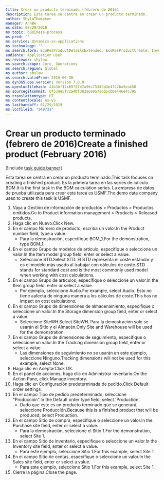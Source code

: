 ```yaml
---
title: Crear un producto terminado (febrero de 2016)
description: Esta tarea se centra en crear un producto terminado.
author: ShylaThompson
manager: AnnBe
ms.date: 08/29/2018
ms.topic: business-process
ms.prod: ''
ms.service: dynamics-ax-applications
ms.technology: ''
ms.search.form: EcoResProductDetailsExtended, EcoResProductCreate, InventItemOrderSetup
audience: Application User
ms.reviewer: shylaw
ms.search.scope: Core, Operations
ms.search.region: Global
ms.author: shylaw
ms.search.validFrom: 2016-06-30
ms.dyn365.ops.version: Version 7.0.0
ms.openlocfilehash: 44b3bf17c69f37e7a96c75345a3e4f27ba9eab50
ms.sourcegitcommit: 0f530e5f72a40f383868957a6b5cb0e446e4c795
ms.translationtype: HT
ms.contentlocale: es-ES
ms.lasthandoff: 01/29/2019
ms.locfileid: "349731"
---
```

# <a name="create-a-finished-product-february-2016"></a><span data-ttu-id="48079-103">Crear un producto terminado (febrero de 2016)</span><span class="sxs-lookup"><span data-stu-id="48079-103">Create a finished product (February 2016)</span></span>

[!include [task guide banner](../../includes/task-guide-banner.md)]

<span data-ttu-id="48079-104">Esta tarea se centra en crear un producto terminado.</span><span class="sxs-lookup"><span data-stu-id="48079-104">This task focuses on creating a finished product.</span></span> <span data-ttu-id="48079-105">Es la primera tarea en las series de cálculo BOM.</span><span class="sxs-lookup"><span data-stu-id="48079-105">It is the first task in the BOM calculation series.</span></span> <span data-ttu-id="48079-106">La empresa de datos de prueba utilizada para crear esta tarea es USMF.</span><span class="sxs-lookup"><span data-stu-id="48079-106">The demo data company used to create this task is USMF.</span></span>

1. <span data-ttu-id="48079-107">Vaya a Gestión de información de productos > Productos > Productos emitidos.</span><span class="sxs-lookup"><span data-stu-id="48079-107">Go to Product information management > Products > Released products.</span></span>
2. <span data-ttu-id="48079-108">Haga clic en Nuevo.</span><span class="sxs-lookup"><span data-stu-id="48079-108">Click New.</span></span>
3. <span data-ttu-id="48079-109">En el campo Número de producto, escriba un valor.</span><span class="sxs-lookup"><span data-stu-id="48079-109">In the Product number field, type a value.</span></span>
    * <span data-ttu-id="48079-110">Para la demostración, especifique BOM_1.</span><span class="sxs-lookup"><span data-stu-id="48079-110">For the demonstration, type BOM_1.</span></span>  
4. <span data-ttu-id="48079-111">En el campo Grupo de modelos de artículo, especifique o seleccione un valor.</span><span class="sxs-lookup"><span data-stu-id="48079-111">In the Item model group field, enter or select a value.</span></span>
    * <span data-ttu-id="48079-112">Seleccione STD.</span><span class="sxs-lookup"><span data-stu-id="48079-112">Select STD.</span></span> <span data-ttu-id="48079-113">El STD representa el coste estándar y es el modelo más usado al trabajar con cálculos de coste.</span><span class="sxs-lookup"><span data-stu-id="48079-113">STD stands for standard cost and is the most commonly used model when working with cost calculations.</span></span>  
5. <span data-ttu-id="48079-114">En el campo Grupo de artículos, especifique o seleccione un valor.</span><span class="sxs-lookup"><span data-stu-id="48079-114">In the Item group field, enter or select a value.</span></span>
    * <span data-ttu-id="48079-115">Por ejemplo, seleccione Audio.</span><span class="sxs-lookup"><span data-stu-id="48079-115">For example, select Audio.</span></span> <span data-ttu-id="48079-116">Esto no tiene aafecta de ninguna manera a los cálculos de coste.</span><span class="sxs-lookup"><span data-stu-id="48079-116">This has no impact on cost calculations.</span></span>  
6. <span data-ttu-id="48079-117">En el campo Grupo de dimensiones de almacenamiento, especifique o seleccione un valor.</span><span class="sxs-lookup"><span data-stu-id="48079-117">In the Storage dimension group field, enter or select a value.</span></span>
    * <span data-ttu-id="48079-118">Seleccione SiteWH.</span><span class="sxs-lookup"><span data-stu-id="48079-118">Select SiteWH.</span></span> <span data-ttu-id="48079-119">Para la demostración solo se usarán el Sitio y el Almacén.</span><span class="sxs-lookup"><span data-stu-id="48079-119">Only Site and Warehouse will be used for the demonstration.</span></span>  
7. <span data-ttu-id="48079-120">En el campo Grupo de dimensiones de seguimiento, especifique o seleccione un valor.</span><span class="sxs-lookup"><span data-stu-id="48079-120">In the Tracking dimension group field, enter or select a value.</span></span>
    * <span data-ttu-id="48079-121">Las dimensiones de seguimiento no se usarán en este ejemplo, seleccione Ninguno.</span><span class="sxs-lookup"><span data-stu-id="48079-121">Tracking dimensions will not be used for this example, select None.</span></span>  
8. <span data-ttu-id="48079-122">Haga clic en Aceptar</span><span class="sxs-lookup"><span data-stu-id="48079-122">Click OK.</span></span>
9. <span data-ttu-id="48079-123">En el panel de acciones, haga clic en Administrar inventario.</span><span class="sxs-lookup"><span data-stu-id="48079-123">On the Action Pane, click Manage inventory.</span></span>
10. <span data-ttu-id="48079-124">Haga clic en Configuración predeterminada de pedido.</span><span class="sxs-lookup"><span data-stu-id="48079-124">Click Default order settings.</span></span>
11. <span data-ttu-id="48079-125">En el campo Tipo de pedido predeterminado, seleccione "Producción".</span><span class="sxs-lookup"><span data-stu-id="48079-125">In the Default order type field, select 'Production'.</span></span>
    * <span data-ttu-id="48079-126">Dado que este es un producto terminado que se generará, seleccione Producción.</span><span class="sxs-lookup"><span data-stu-id="48079-126">Because this is a finished product that will be produced, select Production.</span></span>  
12. <span data-ttu-id="48079-127">En el campo Sitio de compra, especifique o seleccione un valor.</span><span class="sxs-lookup"><span data-stu-id="48079-127">In the Purchase site field, enter or select a value.</span></span>
    * <span data-ttu-id="48079-128">Para la demostración, seleccione el Sitio 1.</span><span class="sxs-lookup"><span data-stu-id="48079-128">For the demonstration, select Site 1.</span></span>  
13. <span data-ttu-id="48079-129">En el campo Sitio de inventario, especifique o seleccione un valor.</span><span class="sxs-lookup"><span data-stu-id="48079-129">In the Inventory site field, enter or select a value.</span></span>
    * <span data-ttu-id="48079-130">Para este ejemplo, seleccione Sitio 1.</span><span class="sxs-lookup"><span data-stu-id="48079-130">For this example, select Site 1.</span></span>  
14. <span data-ttu-id="48079-131">En el campo Sitio de centas, especifique o seleccione un valor.</span><span class="sxs-lookup"><span data-stu-id="48079-131">In the Sales site field, enter or select a value.</span></span>
    * <span data-ttu-id="48079-132">Para este ejemplo, seleccione Sitio 1.</span><span class="sxs-lookup"><span data-stu-id="48079-132">For this example, select Site 1.</span></span>  
15. <span data-ttu-id="48079-133">Cierre la página.</span><span class="sxs-lookup"><span data-stu-id="48079-133">Close the page.</span></span>


